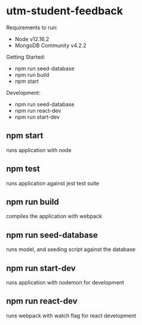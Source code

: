 # utm-student-feedback

Requirements to run:

* Node v12.16.2
* MongoDB Community v4.2.2

Getting Started:

* npm run seed-database
* npm run build
* npm start

Development:

* npm run seed-database
* npm run react-dev
* npm run start-dev

## npm start

runs application with node

## npm test

runs application against jest test suite

## npm run build

compiles the application with webpack

## npm run seed-database

runs model, and seeding script against the database

## npm run start-dev

runs application with nodemon for development

## npm run react-dev

runs webpack with watch flag for react development
